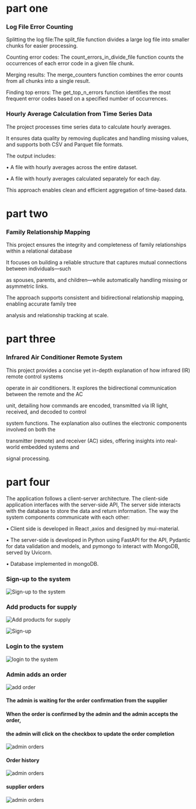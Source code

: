 # part one
### Log File Error Counting
 Splitting the log file:The split_file function divides a large log file into smaller chunks for easier processing.
 
 Counting error codes: The count_errors_in_divide_file function counts the occurrences of each error code in a given file chunk.
 
 Merging results: The merge_counters function combines the error counts from all chunks into a single result.
 
 Finding top errors: The get_top_n_errors function identifies the most frequent error codes based on a specified number of occurrences.
 ### Hourly Average Calculation from Time Series Data
 The project processes time series data to calculate hourly averages.
 
 It ensures data quality by removing duplicates and handling missing values, and supports both CSV and Parquet file formats.
 
 The output includes:

 • A file with hourly averages across the entire dataset.

  • A file with hourly averages calculated separately for each day.

 This approach enables clean and efficient aggregation of time-based data.
 
# part two

### Family Relationship Mapping

This project ensures the integrity and completeness of family relationships within a relational database

It focuses on building a reliable structure that captures mutual connections between individuals—such

as spouses, parents, and children—while automatically handling missing or asymmetric links.

The approach supports consistent and bidirectional relationship mapping, enabling accurate family tree

analysis and relationship tracking at scale.

# part three

### Infrared Air Conditioner Remote System

This project provides a concise yet in-depth explanation of how infrared (IR) remote control systems

operate in air conditioners. It explores the bidirectional communication between the remote and the AC

unit, detailing how commands are encoded, transmitted via IR light, received, and decoded to control

system functions. The explanation also outlines the electronic components involved on both the

transmitter (remote) and receiver (AC) sides, offering insights into real-world embedded systems and

signal processing.
 
# part four

The application follows a client-server architecture. The client-side application interfaces with the server-side API, The server side interacts with
the database to store the data and return information. The way the system components communicate with each other:

• Client side is developed in React ,axios and designed by mui-material.

• The server-side is developed in Python using FastAPI for the API, Pydantic for data validation and models, and pymongo to interact with MongoDB, served by Uvicorn.

• Database implemented in mongoDB.

### Sign-up to the system

![Sign-up to the system](https://github.com/EfratSimonowski/Hadasim/blob/main/part%204/screenshots/%D7%A6%D7%99%D7%9C%D7%95%D7%9D%20%D7%9E%D7%A1%D7%9A%202025-04-08%20114618.png)

### Add products for supply

![Add products for supply](https://github.com/EfratSimonowski/Hadasim/blob/main/part%204/screenshots/%D7%A6%D7%99%D7%9C%D7%95%D7%9D%20%D7%9E%D7%A1%D7%9A%202025-04-08%20163141.png)


![Sign-up](https://github.com/EfratSimonowski/Hadasim/blob/main/part%204/screenshots/%D7%A6%D7%99%D7%9C%D7%95%D7%9D%20%D7%9E%D7%A1%D7%9A%202025-04-08%20120353.png)
 
 ### Login to the system

![login to the system](https://github.com/EfratSimonowski/Hadasim/blob/main/part%204/screenshots/%D7%A6%D7%99%D7%9C%D7%95%D7%9D%20%D7%9E%D7%A1%D7%9A%202025-04-08%20114004.png)

### Admin adds an order

![add order](https://github.com/EfratSimonowski/Hadasim/blob/main/part%204/screenshots/%D7%A6%D7%99%D7%9C%D7%95%D7%9D%20%D7%9E%D7%A1%D7%9A%202025-04-08%20121602.png)

#### The admin is waiting for the order confirmation from the supplier 
#### When the order is confirmed by the admin and the admin accepts the order,
#### the admin will click on the checkbox to update the order completion

![admin orders](https://github.com/EfratSimonowski/Hadasim/blob/main/part%204/screenshots/%D7%A6%D7%99%D7%9C%D7%95%D7%9D%20%D7%9E%D7%A1%D7%9A%202025-04-08%20015140%20copy%202.jpg)

#### Order history

![admin orders](https://github.com/EfratSimonowski/Hadasim/blob/main/part%204/screenshots/%D7%A6%D7%99%D7%9C%D7%95%D7%9D%20%D7%9E%D7%A1%D7%9A%202025-04-08%20163125%20copy.jpg)

#### supplier orders

![admin orders](https://github.com/EfratSimonowski/Hadasim/blob/main/part%204/screenshots/%D7%A6%D7%99%D7%9C%D7%95%D7%9D%20%D7%9E%D7%A1%D7%9A%202025-04-08%20015140%20copy.jpg)


